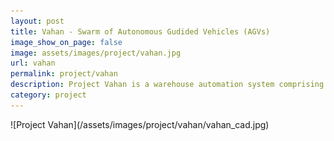 ```yaml
---
layout: post
title: Vahan - Swarm of Autonomous Gudided Vehicles (AGVs)
image_show_on_page: false
image: assets/images/project/vahan.jpg
url: vahan
permalink: project/vahan
description: Project Vahan is a warehouse automation system comprising of a swarm of AGVs capable of lifting racks with weights up to half a metric ton.
category: project
---
```


<span class="image fit">
<!-- <img src="/assets/images/project/team.jpg" onload="openTab(event, 'second_year', '1')"> -->
![Project Vahan](/assets/images/project/vahan/vahan_cad.jpg)
<span>